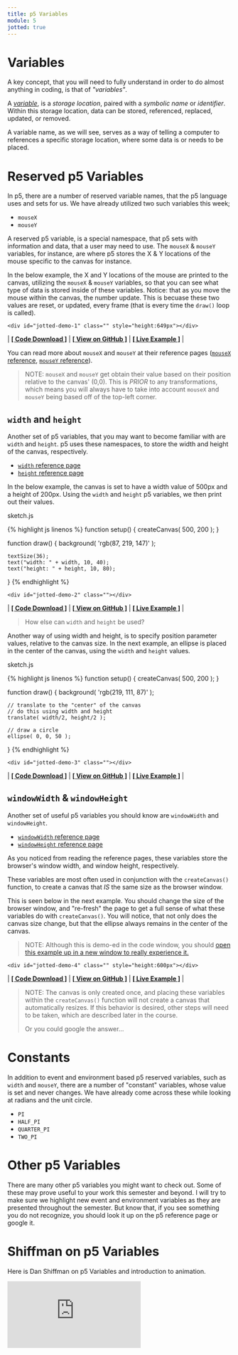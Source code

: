 ```yaml
---
title: p5 Variables
module: 5
jotted: true
---
```


# Variables

A key concept, that you will need to fully understand in order to do almost anything in coding, is that of _"variables"_.

A [_variable_](https://en.wikipedia.org/wiki/Variable_(computer_science)), is a _storage location_, paired with a _symbolic name_ or _identifier_. Within this storage location, data can be stored, referenced, replaced, updated, or removed.

A variable name, as we will see, serves as a way of telling a computer to references a specific storage location, where some data is or needs to be placed.


# Reserved p5 Variables

In p5, there are a number of reserved variable names, that the p5 language uses and sets for us. We have already utilized two such variables this week;

- `mouseX`
- `mouseY`

A reserved p5 variable, is a special namespace, that p5 sets with information and data, that a user may need to use. The `mouseX` & `mouseY` variables, for instance, are where p5 stores the X & Y locations of the mouse specific to the canvas for instance.

In the below example, the X and Y locations of the mouse are printed to the canvas, utilizing the `mouseX` & `mouseY` variables, so that you can see what type of data is stored inside of these variables. Notice: that as you move the mouse within the canvas, the number update. This is becuase these two values are reset, or updated, every frame (that is every time the `draw()` loop is called).


    <div id="jotted-demo-1" class="" style="height:649px"></div>
</div>
<script>
    new Jotted(document.querySelector("#jotted-demo-1"), {
    files: [
        {
            type: "js",
            url:"https://raw.githubusercontent.com/Montana-Media-Arts/120_CreativeCoding/master/lecture_code/05/02_mouse_location_01/sketch.js"
        },
        {
            type: "html",
            url:"../../../p5_resources/index.html"
    }],
    // plugins: [ "codemirror", "console" ]
    plugins: [ "codemirror" ]
});
</script>

| [**[ Code Download ]**](https://github.com/Montana-Media-Arts/120_CreativeCoding/raw/master/lecture_code/05/02_mouse_location_01/02_mouse_location_01.zip) | [**[ View on GitHub ]**](https://github.com/Montana-Media-Arts/120_CreativeCoding/raw/master/lecture_code/05/02_mouse_location_01/) | [**[ Live Example ]**](https://montana-media-arts.github.io/120_CreativeCoding/lecture_code/05/02_mouse_location_01/) |

You can read more about `mouseX` and `mouseY` at their reference pages ([`mouseX` reference](https://p5js.org/reference/#/p5/mouseX), [`mouseY` reference](https://p5js.org/reference/#/p5/mouseY)).

> NOTE: `mouseX` and `mouseY` get obtain their value based on their position relative to the canvas' (0,0). This is _PRIOR_ to any transformations, which means you will always have to take into account `mouseX` and `mouseY` being based off of the top-left corner.

## `width` and `height`

Another set of p5 variables, that you may want to become familiar with are `width` and `height`. p5 uses these namespaces, to store the width and height of the canvas, respectively.

- [`width` reference page](https://p5js.org/reference/#/p5/width)
- [`height` reference page](https://p5js.org/reference/#/p5/height)

In the below example, the canvas is set to have a width value of 500px and a height of 200px. Using the `width` and `height` p5 variables, we then print out their values.

<div id="code-heading">sketch.js</div>

{% highlight js linenos %}
function setup() {
    createCanvas( 500, 200 );
}

function draw() {
    background( 'rgb(87, 219, 147)' );

    textSize(36);
    text("width: " + width, 10, 40);
    text("height: " + height, 10, 80);
}
{% endhighlight %}


    <div id="jotted-demo-2" class=""></div>
</div>
<script>
    new Jotted(document.querySelector("#jotted-demo-2"), {
    files: [
        {
            type: "js",
            url:"https://raw.githubusercontent.com/Montana-Media-Arts/120_CreativeCoding/master/lecture_code/05/03_width_height_01/sketch.js"
        },
        {
            type: "html",
            url:"../../../p5_resources/index.html"
    }],
    // plugins: [ "codemirror", "console" ]
    plugins: [ "codemirror" ]
});
</script>

| [**[ Code Download ]**](https://github.com/Montana-Media-Arts/120_CreativeCoding/raw/master/lecture_code/05/03_width_height_01/03_width_height_01.zip) | [**[ View on GitHub ]**](https://github.com/Montana-Media-Arts/120_CreativeCoding/raw/master/lecture_code/05/03_width_height_01/) | [**[ Live Example ]**](https://montana-media-arts.github.io/120_CreativeCoding/lecture_code/05/03_width_height_01/) |


> How else can `width` and `height` be used?

Another way of using width and height, is to specify position parameter values, relative to the canvas size. In the next example, an ellipse is placed in the center of the canvas, using the `width` and `height` values.

<div id="code-heading">sketch.js</div>

{% highlight js linenos %}
function setup() {
    createCanvas( 500, 200 );
}

function draw() {
    background( 'rgb(219, 111, 87)' );

    // translate to the "center" of the canvas
    // do this using width and height
    translate( width/2, height/2 );

    // draw a circle
    ellipse( 0, 0, 50 );
}
{% endhighlight %}


    <div id="jotted-demo-3" class=""></div>
</div>
<script>
    new Jotted(document.querySelector("#jotted-demo-3"), {
    files: [
        {
            type: "js",
            url:"https://raw.githubusercontent.com/Montana-Media-Arts/120_CreativeCoding/master/lecture_code/05/03_width_height_02/sketch.js"
        },
        {
            type: "html",
            url:"../../../p5_resources/index.html"
    }],
    // plugins: [ "codemirror", "console" ]
    plugins: [ "codemirror" ]
});
</script>

| [**[ Code Download ]**](https://github.com/Montana-Media-Arts/120_CreativeCoding/raw/master/lecture_code/05/03_width_height_02/03_width_height_02.zip) | [**[ View on GitHub ]**](https://github.com/Montana-Media-Arts/120_CreativeCoding/raw/master/lecture_code/05/03_width_height_02/) | [**[ Live Example ]**](https://montana-media-arts.github.io/120_CreativeCoding/lecture_code/05/03_width_height_02/) |


## `windowWidth` & `windowHeight`

Another set of useful p5 variables you should know are `windowWidth` and `windowHeight`.

- [`windowWidth` reference page](https://p5js.org/reference/#/p5/windowWidth)
- [`windowHeight` reference page](https://p5js.org/reference/#/p5/windowHeight)

As you noticed from reading the reference pages, these variables store the browser's window width, and window height, respectively.

These variables are most often used in conjunction with the `createCanvas()` function, to create a canvas that _IS_ the same size as the browser window.

This is seen below in the next example. You should change the size of the browser window, and "re-fresh" the page to get a full sense of what these variables do with `createCanvas()`. You will notice, that not only does the canvas size change, but that the ellipse always remains in the center of the canvas.

> NOTE: Although this is demo-ed in the code window, you should <a href="https://montana-media-arts.github.io/120_CreativeCoding/lecture_code/05/04_window_vars_01/" target="_blank">open this example up in a new window to really experience it.</a>


    <div id="jotted-demo-4" class="" style="height:600px"></div>
</div>
<script>
    new Jotted(document.querySelector("#jotted-demo-4"), {
    files: [
        {
            type: "js",
            url:"https://raw.githubusercontent.com/Montana-Media-Arts/120_CreativeCoding/master/lecture_code/05/04_window_vars_01/sketch.js"
        },
        {
            type: "html",
            url:"../../../p5_resources/index.html"
    }],
    // plugins: [ "codemirror", "console" ]
    plugins: [ "codemirror" ]
});
</script>

| [**[ Code Download ]**](https://github.com/Montana-Media-Arts/120_CreativeCoding/raw/master/lecture_code/05/04_window_vars_01/04_window_vars_01.zip) | [**[ View on GitHub ]**](https://github.com/Montana-Media-Arts/120_CreativeCoding/raw/master/lecture_code/05/04_window_vars_01/) | [**[ Live Example ]**](https://montana-media-arts.github.io/120_CreativeCoding/lecture_code/05/04_window_vars_01/) |



> NOTE: The canvas is only created once, and placing these variables within the `createCanvas()` function will not create a canvas that automatically resizes. If this behavior is desired, other steps will need to be taken, which are described later in the course.
>
> Or you could google the answer...


# Constants

In addition to event and environment based p5 reserved variables, such as `width` and `mouseY`, there are a number of "constant" variables, whose value is set and never changes. We have already come across these while looking at radians and the unit circle.

- `PI`
- `HALF_PI`
- `QUARTER_PI`
- `TWO_PI`


# Other p5 Variables

There are many other p5 variables you might want to check out. Some of these may prove useful to your work this semester and beyond. I will try to make sure we highlight new event and environment variables as they are presented throughout the semester. But know that, if you see something you do not recognize, you should look it up on the p5 reference page or google it.



# Shiffman on p5 Variables

Here is Dan Shiffman on p5 Variables and introduction to animation.

<div class="embed-responsive embed-responsive-16by9"><iframe class="embed-responsive-item" src="https://www.youtube.com/embed/RnS0YNuLfQQ" frameborder="0" allowfullscreen></iframe></div>
